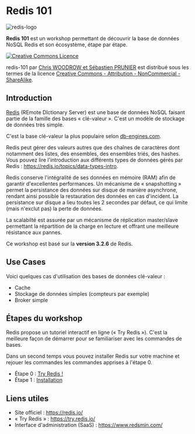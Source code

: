 # Redis 101

![redis-logo](https://upload.wikimedia.org/wikipedia/en/thumb/6/6b/Redis_Logo.svg/300px-Redis_Logo.svg.png)

**Redis 101** est un workshop permettant de découvrir la base de données NoSQL Redis et son écosystème, étape par étape.

<a rel="license" href="http://creativecommons.org/licenses/by-nc-sa/4.0/"><img alt="Creative Commons Licence" style="border-width:0" src="https://i.creativecommons.org/l/by-nc-sa/4.0/88x31.png" /></a>

<span xmlns:dct="http://purl.org/dc/terms/" property="dct:title">redis-101</span> par <a xmlns:cc="http://creativecommons.org/ns#" href="https://github.com/nosql-bootcamp/redis-101" property="cc:attributionName" rel="cc:attributionURL">Chris WOODROW et Sébastien PRUNIER</a> est distribué sous les termes de la licence <a rel="license" href="http://creativecommons.org/licenses/by-nc-sa/4.0/">Creative Commons - Attribution - NonCommercial - ShareAlike</a>.

## Introduction

[Redis](https://redis.io/) (REmote DIctionary Server) est une base de données NoSQL faisant partie de la famille des bases « clé-valeur ». C'est un modèle de stockage de données très simple.

C'est la base clé-valeur la plus populaire selon [db-engines.com](http://db-engines.com/en/ranking).

Redis peut gérer des valeurs autres que des chaînes de caractères dont notamment des listes, des ensembles, des ensembles triés, des hashes. Vous pouvez lire l'introduction aux différents types de données gérés par Redis : https://redis.io/topics/data-types-intro.

Redis conserve l'intégralité de ses données en mémoire (RAM) afin de garantir d'excellentes performances. Un mécanisme de « snapshotting » permet la persistance des données sur disque de manière asynchrone, rendant ainsi possible la restauration des données en cas d'incident. La persistance sur disque a lieu toutes les 2 secondes par défaut, ce qui limite (mais n'exclut pas) la perte de données.

La scalabilté est assurée par un mécanisme de réplication master/slave permettant la répartition de la charge en lecture et offrant une meilleure résistance aux pannes.

Ce workshop est basé sur la **version 3.2.6** de Redis.

## Use Cases

Voici quelques cas d'utilisation des bases de données clé-valeur :

* Cache
* Stockage de données simples (compteurs par exemple)
* Broker simple

## Étapes du workshop

Redis propose un tutoriel interactif en ligne (« Try Redis »). C'est la meilleure façon de démarrer pour se familiariser avec les commandes de bases.

Dans un second temps vous pouvez installer Redis sur votre machine et rejouer les commandes les commandes apprises à l'étape 0.

* Étape 0 : [Try Redis !](https://try.redis.io/)
* Étape 1 : [Installation](./instructions/step-1.md)

## Liens utiles

* Site officiel : https://redis.io/
* « Try Redis » : https://try.redis.io/
* Interface d'administration (SaaS) : https://www.redsmin.com/
